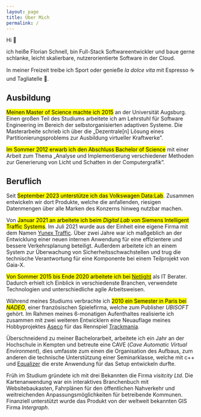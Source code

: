```yaml
---
layout: page
title: Über Mich
permalink: /
---
```


Hi 👋

ich heiße Florian Schnell, bin Full-Stack Softwareentwickler und baue gerne schlanke, leicht skalierbare, nutzerorientierte Software in der Cloud.

In meiner Freizeit treibe ich Sport oder genieße *la dolce vita* mit Espresso ☕ und Tagliatelle 🍝.

## Ausbildung

<mark>Meinen Master of Science machte ich 2015</mark> an der Universität Augsburg. Einen großen Teil des Studiums arbeitete ich am Lehrstuhl für Software Engineering im Bereich der selbstorganisierten adaptiven Systeme. Die Masterarbeite schrieb ich über die „Dezentrale[n] Lösung eines Partitionierungsproblems zur Ausbildung virtueller Kraftwerke”.

<mark>Im Sommer 2012 erwarb ich den Abschluss Bachelor of Science</mark> mit einer Arbeit zum Thema „Analyse und Implementierung verschiedener Methoden zur Generierung von Licht und Schatten in der Computergrafik”.

## Beruflich

Seit <mark>September 2023 unterstütze ich das Volkswagen Data:Lab</mark>. Zusammen entwickeln wir dort Produkte, welche die anfallenden, riesigen Datenmengen über alle Marken des Konzerns hinweg nutzbar machen.

Von <mark markdown="1">Januar 2021 an arbeitete ich beim *Digital Lab* von Siemens Intelligent Traffic Systems</mark>. Im Juli 2021 wurde aus der Einheit eine eigene Firma mit dem Namen [Yunex Traffic](https://www.yunextraffic.com). Über zwei Jahre war ich maßgeblich an der Entwicklung einer neuen internen Anwendung für eine effizientere und bessere Verkehrsplanung beteiligt. Außerdem arbeitete ich an einem System zur Überwachung von Sicherheitsschwachstellen und trug die technische Verantwortung für eine Komponente bei einem Teilprojekt von Gaia-X.

<mark markdown="1">Von Sommer 2015 bis Ende 2020 arbeitete ich bei [Netlight](https://www.netlight.com)</mark> als IT Berater. Dadurch erhielt ich Einblick in verschiedenste Branchen, verwendete Technologien und unterschiedliche agile Arbeitsweisen.

Während meines Studiums verbrachte ich <mark>2010 ein Semester in Paris bei <i>NADEO</i></mark>, einer französischen Spielefirma, welche zum Publisher *UBISOFT* gehört. Im Rahmen meines 6-monatigen Aufenthaltes realisierte ich zusammen mit zwei weiteren Entwicklern eine Neuauflage meines Hobbyprojektes [Aseco](./aseco.md) für das Rennspiel [Trackmania](https://www.trackmania.com).

Überschneidend zu meiner Bachelorarbeit, arbeitete ich ein Jahr an der Hochschule in Kempten und betreute eine CAVE (*Cave Automatic Virtual Environment*), dies umfasste zum einen die Organisation des Aufbaus, zum anderen die technische Unterstützung einer Seminarklasse, welche mit c++ und [Equalizer](https://eyescale.github.io/equalizergraphics.com/) die erste Anwendung für das Setup entwickeln durfte.

Früh im Studium gründete ich mit drei Bekannten die Firma <i>visitcity Ltd</i>. Die Kartenanwendung war ein interaktives Branchenbuch mit Websitebaukasten, Fahrplänen für den öffentlichen Nahverkehr und weitreichenden Anpassungsmöglichkeiten für betreibende Kommunen. Finanziell unterstützt wurde das Produkt von der weltweit bekannten GIS Firma *Intergraph*.
